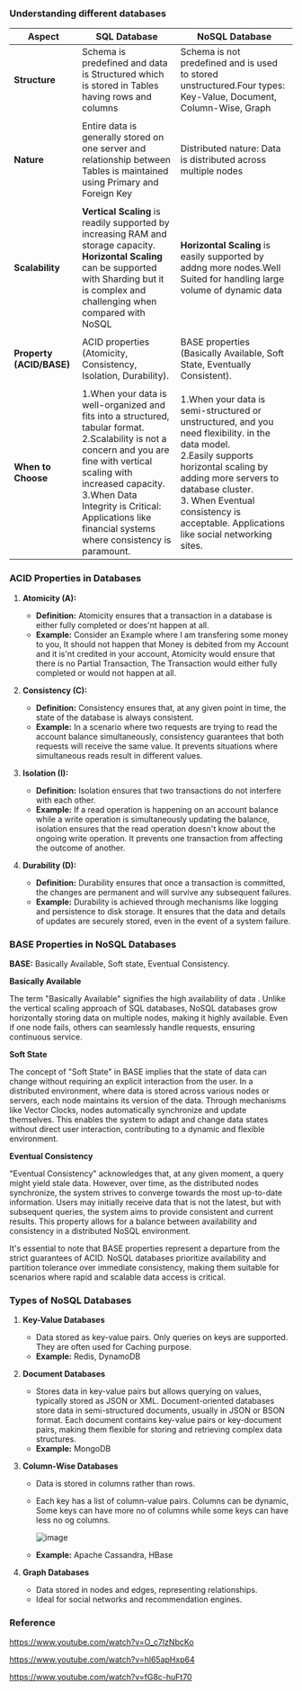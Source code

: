 ### Understanding different databases

| Aspect                           | SQL Database           | NoSQL Database          |
|----------------------------------|------------------------|-------------------------|
| **Structure**                    |   Schema is predefined and data is Structured which is stored in Tables having rows and columns                     |     Schema is not predefined and is used to stored unstructured.Four types: Key-Value, Document, Column-Wise, Graph                   |
|                                  |                        |                         |
| **Nature**                       |        Entire data is generally stored on one server and relationship between Tables is maintained using Primary and Foreign Key                |    Distributed nature: Data is distributed across multiple nodes                     |
|                                  |                        |                         |
| **Scalability**                  |      **Vertical Scaling** is readily supported by increasing RAM and storage capacity.</br>**Horizontal Scaling** can be supported with Sharding but it is complex and challenging when compared with NoSQL                |      **Horizontal Scaling** is easily supported by addng more nodes.Well Suited for handling large volume of dynamic data                   |
|                                  |                        |                         |
| **Property (ACID/BASE)**         |       ACID properties (Atomicity, Consistency, Isolation, Durability).                |   BASE properties (Basically Available, Soft State,  Eventually Consistent).                    |
|                                  |                        |                         |
| **When to Choose**               |        1.When your data is well-organized and fits into a structured, tabular format.</br>2.Scalability is not a concern and you are fine with vertical scaling with increased capacity.</br>3.When Data Integrity is Critical:  Applications like financial systems where consistency is paramount.              |     1.When your data is semi-structured or unstructured, and you need flexibility. in the data model.</br>2.Easily supports horizontal scaling by adding more servers to database cluster. </br>3. When Eventual consistency is acceptable. Applications like social networking sites.                 |


### ACID Properties in Databases

1. **Atomicity (A):**
   - **Definition:** Atomicity ensures that a transaction in a database is either fully completed or does'nt happen at all.
   - **Example:** Consider an Example where I am transfering some money to you, It should not happen that Money is  debited from my Account and it is'nt credited in your account, Atomicity would ensure that there is no Partial Transaction, The Transaction would either fully completed or would not happen at all. 

2. **Consistency (C):**
   - **Definition:** Consistency ensures that, at any given point in time, the state of the database is always consistent.
   - **Example:** In a scenario where two requests are trying to read the account balance simultaneously, consistency guarantees that both requests will receive the same value. It prevents situations where simultaneous reads result in different values.

3. **Isolation (I):**
   - **Definition:** Isolation ensures that two transactions do not interfere with each other.
   - **Example:** If a read operation is happening on an account balance while a write operation is simultaneously updating the balance, isolation ensures that the read operation doesn't know about the ongoing write operation. It prevents one transaction from affecting the outcome of another.

4. **Durability (D):**
   - **Definition:** Durability ensures that once a transaction is committed, the changes are permanent and will survive any subsequent failures.
   - **Example:** Durability is achieved through mechanisms like logging and persistence to disk storage. It ensures that the data and details of updates are securely stored, even in the event of a system failure.
  

### BASE Properties in NoSQL Databases

**BASE:** Basically Available, Soft state, Eventual Consistency.

**Basically Available**

The term "Basically Available" signifies the high availability of data . Unlike the vertical scaling approach of SQL databases, NoSQL databases grow horizontally storing data on multiple nodes, making it highly available. Even if one node fails, others can seamlessly handle requests, ensuring continuous service.

**Soft State**

The concept of "Soft State" in BASE implies that the state of data can change without requiring an explicit interaction from the user. In a distributed environment, where data is stored across various nodes or servers, each node maintains its version of the data. Through mechanisms like Vector Clocks, nodes automatically synchronize and update themselves. This enables the system to adapt and change data states without direct user interaction, contributing to a dynamic and flexible environment.

**Eventual Consistency**

"Eventual Consistency" acknowledges that, at any given moment, a query might yield stale data. However, over time, as the distributed nodes synchronize, the system strives to converge towards the most up-to-date information. Users may initially receive data that is not the latest, but with subsequent queries, the system aims to provide consistent and current results. This property allows for a balance between availability and consistency in a distributed NoSQL environment.

It's essential to note that BASE properties represent a departure from the strict guarantees of ACID. NoSQL databases prioritize availability and partition tolerance over immediate consistency, making them suitable for scenarios where rapid and scalable data access is critical.

### Types of NoSQL Databases
1. **Key-Value Databases**
   - Data stored as key-value pairs. Only queries on keys are supported. They are often used for Caching purpose.
   - **Example:** Redis, DynamoDB

2. **Document Databases**
   - Stores data in key-value pairs but allows querying on values, typically stored as JSON or XML. Document-oriented databases store data in semi-structured documents, usually in JSON or BSON format. Each document contains key-value pairs or key-document pairs, making them flexible for storing and retrieving complex data structures.
   - **Example:** MongoDB

3. **Column-Wise Databases**
   - Data is stored in columns rather than rows.
   - Each key has a list of column-value pairs. Columns can be dynamic, Some keys can have more no of columns while some keys can have less no og columns.
  
     ![image](https://github.com/visheshgupta08071992/AutomationAndDSANotes/assets/52998083/bf5e3e47-da5e-47bc-9104-7e6ae2cb1d23)

   -  **Example:** Apache Cassandra, HBase

4. **Graph Databases**
   - Data stored in nodes and edges, representing relationships.
   - Ideal for social networks and recommendation engines.


### Reference
  
https://www.youtube.com/watch?v=O_c7lzNbcKo  

https://www.youtube.com/watch?v=hl65apHxp64

https://www.youtube.com/watch?v=fG8c-huFt70
